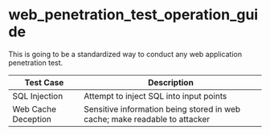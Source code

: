 # web_penetration_test_operation_guide
This is going to be a standardized way to conduct any web application penetration test.


| Test Case | Description |
|-----------|-------------|
|SQL Injection| Attempt to inject SQL into input points |
|Web Cache Deception| Sensitive information being stored in web cache; make readable to attacker|
